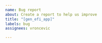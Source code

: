 ```yaml
---
name: Bug report
about: Create a report to help us improve
title: "[gen_efi_app]"
labels: bug
assignees: vroncevic

---
```



